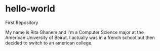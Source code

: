 # hello-world
First Repository 

My name is Rita Ghanem and I'm a Computer Science major at the American University of Beirut.
I actually was in a french school but then decided to switch to an american college.
